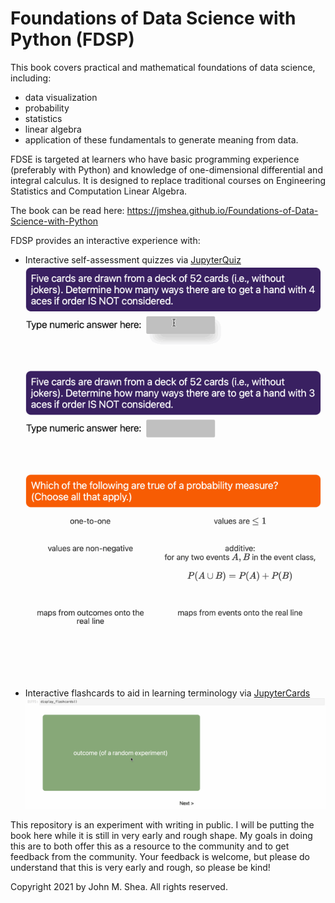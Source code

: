 # Foundations of Data Science with Python (FDSP)

This book covers practical and mathematical foundations of data science, including:
* data visualization
* probability
* statistics
* linear algebra
* application of these fundamentals to generate meaning from data.

FDSE is targeted at learners who have basic programming experience (preferably with Python) and knowledge of one-dimensional differential and integral calculus. It is designed to replace traditional courses on Engineering Statistics and Computation Linear Algebra.

The book can be read here: https://jmshea.github.io/Foundations-of-Data-Science-with-Python

FDSP provides an interactive experience with:
* Interactive self-assessment quizzes via [JupyterQuiz](https://github.com/jmshea/jupyterquiz)
![Animated GIF showing example interactive quiz via JupyterQuiz](intro/quiz-example.gif)
* Interactive flashcards to aid in learning terminology via [JupyterCards](https://github.com/jmshea/jupytercards)
![Animated GIF showing the output of JupyterCards for a sample set of 3 cards](intro/flashcards.gif)

This repository is an experiment with writing in public. I will be putting the book here while it is
still in very early and rough shape. My goals in doing this are to both offer this as a resource to the community
and to get feedback from the community. Your feedback is welcome, but please do understand that this is 
very early and rough, so please be kind!

<!--
If you find this useful... 
 <a href="https://www.buymeacoffee.com/jshea" target="_blank"><img src="https://www.buymeacoffee.com/assets/img/custom_images/orange_img.png" alt="Buy Me A Coffee" style="height: 41px !important;width: 174px !important;box-shadow: 0px 3px 2px 0px rgba(190, 190, 190, 0.5) !important;-webkit-box-shadow: 0px 3px 2px 0px rgba(190, 190, 190, 0.5) !important;" ></a>
-->
Copyright 2021 by John M. Shea. All rights reserved.
